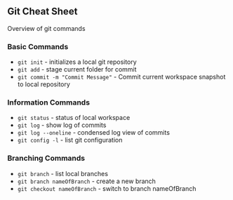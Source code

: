 ## Git Cheat Sheet

Overview of git commands

### Basic Commands
* `git init` - initializes a local git repository
* `git add` - stage current folder for commit
* `git commit -m "Commit Message"` - Commit current workspace snapshot to local repository


### Information Commands
* `git status` - status of local workspace
* `git log` - show log of commits
* `git log --oneline` - condensed log view of commits
* `git config -l` - list git configuration


### Branching Commands
* `git branch` - list local branches
* `git branch nameOfBranch` - create a new branch
* `git checkout nameOfBranch` - switch to branch nameOfBranch
